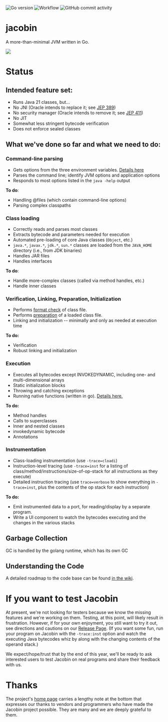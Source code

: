 ![Go version](https://img.shields.io/github/go-mod/go-version/platypusguy/jacobin?filename=src%2Fgo.mod)
![Workflow](https://github.com/platypusguy/jacobin/actions/workflows/go.yml/badge.svg)
<img alt="GitHub commit activity" src="https://img.shields.io/github/commit-activity/m/platypusguy/jacobin">
<!--
[![Go_report_card](https://img.shields.io/badge/go%20report-A+-brightgreen.svg?style=flat)](https://goreportcard.com/report/github.com/platypusguy/jacobin) -->
<!-- ![GitHub](https://img.shields.io/github/license/platypusguy/jacobin) -->

# jacobin

A more-than-minimal JVM written in Go. 

<!-- <img src="https://github.com/platypusguy/jacobin/blob/0aedac33af431ca3befd67d96d0d95db84096b0c/assets/img/JacobinLogo.jpg" width=60% height=60%> -->
<img src="https://github.com/platypusguy/jacobin/blob/0aedac33af431ca3befd67d96d0d95db84096b0c/assets/img/JacobinLogo.jpg">


# Status
## Intended feature set:
* Runs Java 21 classes, but...
* No JNI (Oracle intends to replace it; see [JEP 389](https://openjdk.java.net/jeps/389))
* No security manager (Oracle intends to remove it; see [JEP 411](https://openjdk.java.net/jeps/411))
* No JIT
* Somewhat less stringent bytecode verification
* Does not enforce sealed classes

## What we've done so far and what we need to do:
### Command-line parsing
* Gets options from the three environment variables. [Details here](https://github.com/platypusguy/jacobin/wiki/Command-line-Processing)
* Parses the command line; identify JVM options and application options
* Responds to most options listed in the `java -help` output

**To do**:
 * Handling @files (which contain command-line options)
 * Parsing complex classpaths

### Class loading
* Correctly reads and parses most classes
* Extracts bytecode and parameters needed for execution
* Automated pre-loading of core Java classes (`Object`, etc.)
* `java.*`, `javax.*`, `jdk.*`, `sun.*` classes are loaded from the `JAVA_HOME` directory (i.e., from JDK binaries)
* Handles JAR files
* Handles interfaces
  
**To do**:
* Handle more-complex classes (called via method handles, etc.)
* Handle inner classes

### Verification, Linking, Preparation, Initialization
* Performs [format check](https://docs.oracle.com/javase/specs/jvms/se21/html/jvms-4.html#jvms-4.8) of class file.
* Performs [preparation](https://docs.oracle.com/javase/specs/jvms/se21/html/jvms-5.html#jvms-5.4.2) of a loaded class file.
* Linking and initialization -- minimally and only as needed at execution time

**To do:**
* Verification
* Robust linking and initialization

### Execution
* Executes all bytecodes except INVOKEDYNAMIC, including one- and multi-dimensional arrays
* Static initialization blocks
* Throwing and catching exceptions
* Running native functions (written in go). [Details here.](https://github.com/platypusguy/jacobin/wiki/Native-golang-functions-methods )
  
**To do:**
* Method handles
* Calls to superclasses
* Inner and nested classes
* invokedynamic bytecode 
* Annotations

### Instrumentation
* Class-loading instrumentation (use `-trace=cloadi`)
* Instruction-level tracing (use `-trace=inst` for a listing of class/method/instructions/size-of-op-stack for all instructions as they execute)
* Detailed instruction tracing (use `trace=verbose` to show everything in `-trace=inst`, plus the contents of the op stack for each instruction)

**To do:**
* Emit instrumented data to a port, for reading/display by a separate program.
* Write a UI component to watch the bytecodes executing and the changes in the various stacks

## Garbage Collection
GC is handled by the golang runtime, which has its own GC

## Understanding the Code
A detailed roadmap to the code base can be found [in the wiki](https://github.com/platypusguy/jacobin/wiki/Roadmap-to-Jacobin-source-code).

# If you want to test Jacobin
At present, we're not looking for testers because we know the missing features and we're working on them. Testing, at this point, will likely result in frustration. However, if for your own enjoyment, you still want to try it out, see directions and cautions on our [Release Page](https://github.com/platypusguy/jacobin/releases). (If you want some fun, run your program on Jacobin with the `-trace:inst` option and watch the executing Java bytecodes whiz by along with the changing contents of the operand stack.) 

We expect/hope/trust that by the end of this year, we'll be ready to ask interested users to test Jacobin on real programs and share their feedback with us. 

# Thanks
The project's [home page](https://jacobin.org/) carries a lengthy note at the bottom that expresses our thanks to vendors and programmers who have made the Jacobin project possible. They are many and we are deeply grateful to them.
